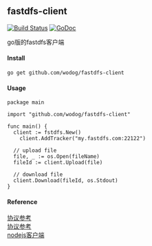 ## fastdfs-client

[![Build Status](https://www.travis-ci.org/wodog/fastdfs-client.svg?branch=master)](https://www.travis-ci.org/wodog/fastd-client)
[![GoDoc](https://godoc.org/github.com/wodog/fastdfs-client?status.svg)](https://godoc.org/github.com/wodog/fastd-client)

go版的fastdfs客户端

#### Install

```
go get github.com/wodog/fastdfs-client
```

#### Usage

```
package main

import "github.com/wodog/fastdfs-client"

func main() {
  client := fstdfs.New()
	client.AddTracker("my.fastdfs.com:22122")

  // upload file
  file, _ := os.Open(fileName)
  fileId := client.Upload(file)

  // download file
  client.Download(fileId, os.Stdout)
}
```

#### Reference

[协议参考](http://weakyon.com/2014/09/01/analysis-of-source-code-for-fastdfs.html)  
[协议参考](http://bbs.chinaunix.net/thread-2001015-1-1.html)  
[nodejs客户端](https://github.com/ymyang/fdfs)
